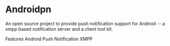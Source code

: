 Androidpn
=========

An open source project to provide push notification support for Android -- a xmpp based notification server and a client tool kit.


Features
  Android
  Push Notification
  XMPP
